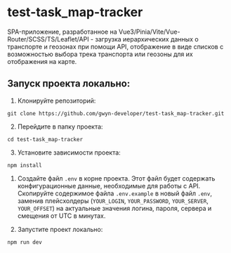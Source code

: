 # test-task_map-tracker

SPA-приложение, разработанное на Vue3/Pinia/Vite/Vue-Router/SCSS/TS/Leaflet/API - загрузка иерархических данных о транспорте и геозонах при помощи API, отображение в виде списков с возможностью выбора трека транспорта или геозоны для их отображения на карте.<br/>

## Запуск проекта локально:

1. Клонируйте репозиторий:

```
git clone https://github.com/gwyn-developer/test-task_map-tracker.git
```

2. Перейдите в папку проекта:

```
cd test-task_map-tracker
```

3. Установите зависимости проекта:

```
npm install
```

1. Создайте файл `.env` в корне проекта. Этот файл будет содержать конфигурационные данные, необходимые для работы с API. Скопируйте содержимое файла `.env.example` в новый файл `.env`, заменив плейсхолдеры (`YOUR_LOGIN`, `YOUR_PASSWORD`, `YOUR_SERVER`, `YOUR_OFFSET`) на актуальные значения логина, пароля, сервера и смещения от UTC в минутах.

2. Запустите проект локально:

```
npm run dev
```
